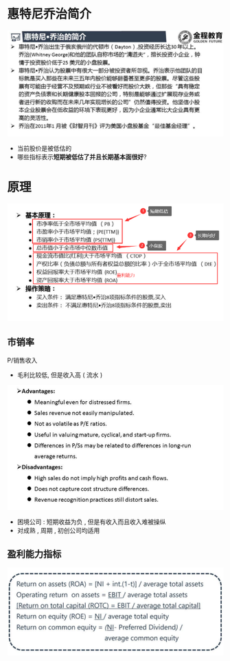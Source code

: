 # 惠特尼乔治简介

![image-20200314210938392](小型价值投资策略.assets/image-20200314210938392.png)

- 当前股价是被低估的
- 哪些指标表示**短期被低估了并且长期基本面很好**?

# 原理

![image-20200314222214245](小型价值投资策略.assets/image-20200314222214245.png)

## 市销率

P/销售收入

- 毛利比较低, 但是收入高 ( 流水 )

<img src="小型价值投资策略.assets/image-20200314225346647.png" alt="image-20200314225346647" style="zoom:67%;" />

- 困境公司 : 短期收益为负 , 但是有收入而且收入难被操纵
- 对成熟 , 周期 , 初创公司均适用



## 盈利能力指标

<img src="小型价值投资策略.assets/image-20200314231430122.png" alt="image-20200314231430122" style="zoom:67%;" />